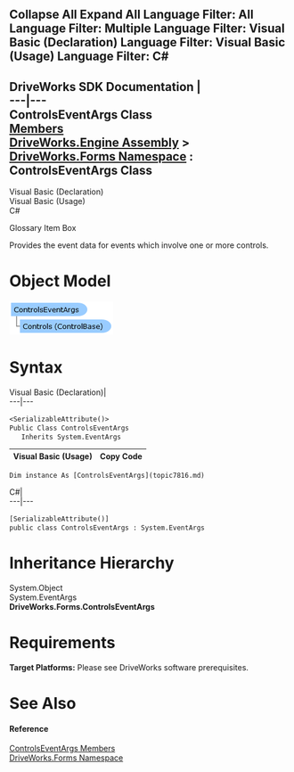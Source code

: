 Collapse All Expand All Language Filter: All  Language Filter: Multiple  Language Filter: Visual Basic (Declaration) Language Filter: Visual Basic (Usage) Language Filter: C#  
---  
DriveWorks SDK Documentation  |   
---|---  
ControlsEventArgs Class   
[Members](topic7817.md)   
[DriveWorks.Engine Assembly](topic2156.md) > [DriveWorks.Forms Namespace](topic7266.md) : ControlsEventArgs Class  
---  
  
Visual Basic (Declaration)    
Visual Basic (Usage)    
C# 

Glossary Item Box

Provides the event data for events which involve one or more controls. 

# Object Model

![](dotnetdiagramimages/image408.png)

# Syntax

Visual Basic (Declaration)|   
---|---  
      
    
    <SerializableAttribute()>
    Public Class ControlsEventArgs 
       Inherits System.EventArgs  
  
Visual Basic (Usage)| Copy Code  
---|---  
      
    
    Dim instance As [ControlsEventArgs](topic7816.md)  
  
C#|   
---|---  
      
    
    [SerializableAttribute()]
    public class ControlsEventArgs : System.EventArgs   
  
# Inheritance Hierarchy

System.Object  
System.EventArgs  
**DriveWorks.Forms.ControlsEventArgs**  


# Requirements

**Target Platforms:** Please see DriveWorks software prerequisites.

# See Also

#### Reference

[ControlsEventArgs Members](topic7817.md)   
[DriveWorks.Forms Namespace](topic7266.md)


